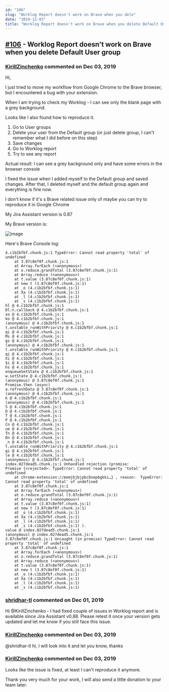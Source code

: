```yaml
---
id: "106"
slug: "Worklog Report doesn't work on Brave when you dele"
date: "2019-12-03"
title: "Worklog Report doesn't work on Brave when you delete Default User group"
---
```



## [#106](https://github.com/shridhar-tl/jira-assistant/issues/106) - Worklog Report doesn't work on Brave when you delete Default User group

### [KirillZinchenko](https://github.com/KirillZinchenko) commented on Dec 03, 2019

Hi,

I just tried to move my workflow from Google Chrome to the Brave browser, but I encountered a bug with your extension. 

When I am trying to check my Worklog - I can see only the blank page with a grey background. 

Looks like I also found how to reproduce it.

1. Go to User groups
2. Delete your user from the Default group (or just delete group, I can't remember what I did before on this step)
3. Save changes
4. Go to Worklog report 
5. Try to see any report

Actual result: I can see a grey background only and have some errors in the browser console

I fixed the issue when I added myself to the Default group and saved changes. After that, I deleted myself and the default group again and everything is fine now.

I don't know if it's s Brave related issue only of maybe you can try to reproduce it in Google Chrome

My Jira Assistant version is 0.87

My Brave version is:

![image](https://user-images.githubusercontent.com/13957733/69857771-cbc31c00-12ba-11ea-9797-507f6da43353.png)

Here's Brave Console log:

```
4.c1b2bfbf.chunk.js:1 TypeError: Cannot read property 'total' of undefined
    at 3.87c8ef0f.chunk.js:1
    at Array.forEach (<anonymous>)
    at o.reduce.grandTotal (3.87c8ef0f.chunk.js:1)
    at Array.reduce (<anonymous>)
    at t.value (3.87c8ef0f.chunk.js:1)
    at new t (3.87c8ef0f.chunk.js:1)
    at _o (4.c1b2bfbf.chunk.js:1)
    at Xa (4.c1b2bfbf.chunk.js:1)
    at _l (4.c1b2bfbf.chunk.js:1)
    at _s (4.c1b2bfbf.chunk.js:1)
hl @ 4.c1b2bfbf.chunk.js:1
Dl.n.callback @ 4.c1b2bfbf.chunk.js:1
xo @ 4.c1b2bfbf.chunk.js:1
ko @ 4.c1b2bfbf.chunk.js:1
(anonymous) @ 4.c1b2bfbf.chunk.js:1
t.unstable_runWithPriority @ 4.c1b2bfbf.chunk.js:1
qi @ 4.c1b2bfbf.chunk.js:1
Ms @ 4.c1b2bfbf.chunk.js:1
gs @ 4.c1b2bfbf.chunk.js:1
(anonymous) @ 4.c1b2bfbf.chunk.js:1
t.unstable_runWithPriority @ 4.c1b2bfbf.chunk.js:1
qi @ 4.c1b2bfbf.chunk.js:1
Xi @ 4.c1b2bfbf.chunk.js:1
$i @ 4.c1b2bfbf.chunk.js:1
hs @ 4.c1b2bfbf.chunk.js:1
enqueueSetState @ 4.c1b2bfbf.chunk.js:1
w.setState @ 4.c1b2bfbf.chunk.js:1
(anonymous) @ 3.87c8ef0f.chunk.js:1
Promise.then (async)
a.refreshData @ 3.87c8ef0f.chunk.js:1
(anonymous) @ 4.c1b2bfbf.chunk.js:1
k @ 4.c1b2bfbf.chunk.js:1
(anonymous) @ 4.c1b2bfbf.chunk.js:1
S @ 4.c1b2bfbf.chunk.js:1
O @ 4.c1b2bfbf.chunk.js:1
T @ 4.c1b2bfbf.chunk.js:1
P @ 4.c1b2bfbf.chunk.js:1
Cn @ 4.c1b2bfbf.chunk.js:1
ue @ 4.c1b2bfbf.chunk.js:1
Tn @ 4.c1b2bfbf.chunk.js:1
On @ 4.c1b2bfbf.chunk.js:1
_n @ 4.c1b2bfbf.chunk.js:1
t.unstable_runWithPriority @ 4.c1b2bfbf.chunk.js:1
qi @ 4.c1b2bfbf.chunk.js:1
le @ 4.c1b2bfbf.chunk.js:1
(anonymous) @ 4.c1b2bfbf.chunk.js:1
index.027dead5.chunk.js:1 Unhandled rejection (promise:  Promise {<rejected>: TypeError: Cannot read property 'total' of undefined
    at chrome-extension://momjbjbjpbcbnepbgkki…} , reason:  TypeError: Cannot read property 'total' of undefined
    at 3.87c8ef0f.chunk.js:1
    at Array.forEach (<anonymous>)
    at o.reduce.grandTotal (3.87c8ef0f.chunk.js:1)
    at Array.reduce (<anonymous>)
    at t.value (3.87c8ef0f.chunk.js:1)
    at new t (3.87c8ef0f.chunk.js:1)
    at _o (4.c1b2bfbf.chunk.js:1)
    at Xa (4.c1b2bfbf.chunk.js:1)
    at _l (4.c1b2bfbf.chunk.js:1)
    at _s (4.c1b2bfbf.chunk.js:1) ).
value @ index.027dead5.chunk.js:1
(anonymous) @ index.027dead5.chunk.js:1
3.87c8ef0f.chunk.js:1 Uncaught (in promise) TypeError: Cannot read property 'total' of undefined
    at 3.87c8ef0f.chunk.js:1
    at Array.forEach (<anonymous>)
    at o.reduce.grandTotal (3.87c8ef0f.chunk.js:1)
    at Array.reduce (<anonymous>)
    at t.value (3.87c8ef0f.chunk.js:1)
    at new t (3.87c8ef0f.chunk.js:1)
    at _o (4.c1b2bfbf.chunk.js:1)
    at Xa (4.c1b2bfbf.chunk.js:1)
    at _l (4.c1b2bfbf.chunk.js:1)
    at _s (4.c1b2bfbf.chunk.js:1)
```

### [shridhar-tl](https://github.com/shridhar-tl) commented on Dec 01, 2019

Hi @KirillZinchenko - I had fixed couple of issues in Worklog report and is available since Jira Assistant v0.88. Please retest it once your version gets updated and let me know if you still face this issue.

### [KirillZinchenko](https://github.com/KirillZinchenko) commented on Dec 03, 2019

@shridhar-tl hi, I will look into it and let you know, thanks

### [KirillZinchenko](https://github.com/KirillZinchenko) commented on Dec 03, 2019

Looks like the issue is fixed, at least I can't reproduce it anymore.

Thank you very much for your work, I will also send a little donation to your team later.

